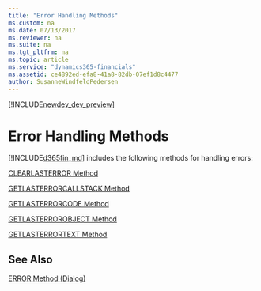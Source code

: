 ```yaml
---
title: "Error Handling Methods"
ms.custom: na
ms.date: 07/13/2017
ms.reviewer: na
ms.suite: na
ms.tgt_pltfrm: na
ms.topic: article
ms.service: "dynamics365-financials"
ms.assetid: ce4892ed-efa8-41a8-82db-07ef1d8c4477
author: SusanneWindfeldPedersen
---
```


[!INCLUDE[newdev_dev_preview](../includes/newdev_dev_preview.md)]

# Error Handling Methods
[!INCLUDE[d365fin_md](../includes/d365fin_md.md)] includes the following methods for handling errors:  

[CLEARLASTERROR Method](devenv-CLEARLASTERROR-method.md)  

[GETLASTERRORCALLSTACK Method](devenv-GETLASTERRORCALLSTACK-Method.md)  

[GETLASTERRORCODE Method](devenv-GETLASTERRORCODE-Method.md)  

[GETLASTERROROBJECT Method](devenv-GETLASTERROROBJECT-Method.md)  

[GETLASTERRORTEXT Method](devenv-GETLASTERRORTEXT-Method.md)  

## See Also  
[ERROR Method \(Dialog\)](devenv-ERROR-Method-Dialog.md)
